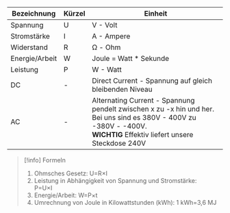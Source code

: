| Bezeichnung | Kürzel | Einheit |
| ---- | ---- | ---- |
| Spannung | U | V - Volt |
| Stromstärke | I | A - Ampere |
| Widerstand | R | Ω - Ohm |
| Energie/Arbeit | W | Joule = Watt * Sekunde |
| Leistung | P | W - Watt |
| DC | - | Direct Current - Spannung auf gleich bleibenden Niveau |
| AC | - | Alternating Current - Spannung pendelt zwischen x zu -x hin und her. Bei uns sind es 380V - 400V zu -380V - -400V. <br>**WICHTIG** Effektiv liefert unsere Steckdose 240V |

>[!info] Formeln
>1. Ohmsches Gesetz:
>	U=R×I​
>2. Leistung in Abhängigkeit von Spannung und Stromstärke:  
>	P=U×I​
>3. Energie/Arbeit:
>	W=P×t
>4. Umrechnung von Joule in Kilowattstunden (kWh):
>	1 kWh=3,6 MJ





